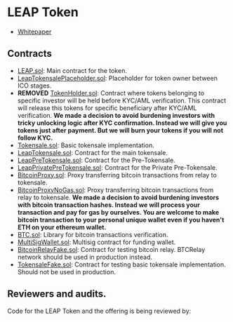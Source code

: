 # LEAP Token

- [Whitepaper](https://docs.google.com/document/d/1ugmy5CxX4ek-QRGdh8aeiQWD5LNFrbOXaBGXeg9Sn98/edit?usp=sharing)

## Contracts

- [LEAP.sol](/contracts/LEAP.sol): Main contract for the token.
- [LeapTokensalePlaceholder.sol](/contracts/LeapTokensalePlaceholder.sol): Placeholder for token owner between ICO stages.
- **REMOVED** [TokenHolder.sol](/contracts/TokenHolder.sol): Contract where tokens belonging to specific investor will be held before KYC/AML verification. This contract will release this tokens for specific beneficiary after KYC/AML verification.
    **We made a decision to avoid burdening investors with tricky unlocking logic after KYC confirmation.
    Instead we will give you tokens just after payment. But we will burn your tokens if you will not follow KYC.**
- [Tokensale.sol](/contracts/Tokensale.sol): Basic tokensale implementation.
- [LeapTokensale.sol](/contracts/LeapTokensale.sol): Contract for the main tokensale.
- [LeapPreTokensale.sol](/contracts/LeapPreTokensale.sol): Contract for the Pre-Tokensale.
- [LeapPrivatePreTokensale.sol](/contracts/SNT.sol): Contract for the Private Pre-Tokensale.
- [BitcoinProxy.sol](/contracts/BitcoinProxy.sol): Proxy transferring bitcoin transactions from relay to tokensale.
- [BitcoinProxyNoGas.sol](/contracts/BitcoinProxyNoGas.sol): Proxy transferring bitcoin transactions from relay to tokensale.
    **We made a decision to avoid burdening investors with bitcoin transaction hashes.
    Instead we will process your transaction and pay for gas by ourselves. You are welcome to make bitcoin transaction to your personal unique wallet even if you haven't ETH on your ethereum wallet.** 
- [BTC.sol](/contracts/BTC.sol): Library for bitcoin transactions verification.
- [MultiSigWallet.sol](/contracts/MultiSigWallet.sol): Multisig contract for funding wallet.
- [BitcoinRelayFake.sol](/contracts/BitcoinRelayFake.sol): Contract for testing bitcoin relay. BTCRelay network should be used in production instead.
- [TokensaleFake.sol](/contracts/TokensaleFake.sol): Contract for testing basic tokensale implementation. Should not be used in production.

## Reviewers and audits.

Code for the LEAP Token and the offering is being reviewed by: